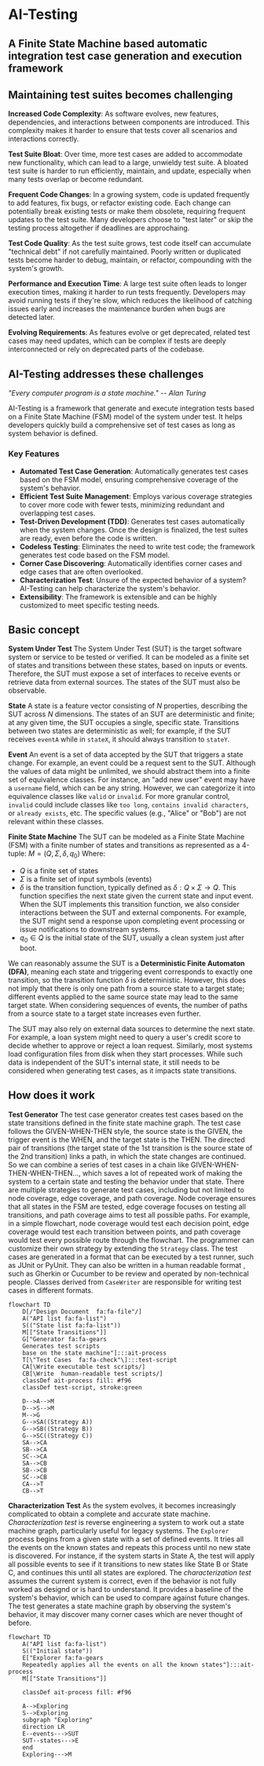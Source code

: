 # AI-Testing
## A Finite State Machine based automatic integration test case generation and execution framework

## Maintaining test suites becomes challenging
**Increased Code Complexity**: As software evolves, new features, dependencies, and interactions between components are introduced. This complexity makes it harder to ensure that tests cover all scenarios and interactions correctly.

**Test Suite Bloat**: Over time, more test cases are added to accommodate new functionality, which can lead to a large, unwieldy test suite. A bloated test suite is harder to run efficiently, maintain, and update, especially when many tests overlap or become redundant.

**Frequent Code Changes**: In a growing system, code is updated frequently to add features, fix bugs, or refactor existing code. Each change can potentially break existing tests or make them obsolete, requiring frequent updates to the test suite. Many developers choose to "test later" or skip the testing process altogether if deadlines are approchaing.

**Test Code Quality**: As the test suite grows, test code itself can accumulate "technical debt" if not carefully maintained. Poorly written or duplicated tests become harder to debug, maintain, or refactor, compounding with the system's growth.

**Performance and Execution Time**: A large test suite often leads to longer execution times, making it harder to run tests frequently. Developers may avoid running tests if they're slow, which reduces the likelihood of catching issues early and increases the maintenance burden when bugs are detected later.

**Evolving Requirements**: As features evolve or get deprecated, related test cases may need updates, which can be complex if tests are deeply interconnected or rely on deprecated parts of the codebase.

##  AI-Testing addresses these challenges
*"Every computer program is a state machine." -- Alan Turing*

AI-Testing is a framework that generate and execute integration tests based on a Finite State Machine (FSM) model of the system under test. It helps developers quickly build a comprehensive set of test cases as long as system behavior is defined.

### Key Features
- **Automated Test Case Generation**: Automatically generates test cases based on the FSM model, ensuring comprehensive coverage of the system's behavior.
- **Efficient Test Suite Management**: Employs various coverage strategies to cover more code with fewer tests, minimizing redundant and overlapping test cases.
- **Test-Driven Development (TDD)**: Generates test cases automatically when the system changes. Once the design is finalized, the test suites are ready, even before the code is written.
- **Codeless Testing**: Eliminates the need to write test code; the framework generates test code based on the FSM model.
- **Corner Case Discovering**: Automatically identifies corner cases and edge cases that are often overlooked.
- **Characterization Test**: Unsure of the expected behavior of a system? AI-Testing can help characterize the system's behavior.
- **Extensibility**: The framework is extensible and can be highly customized to meet specific testing needs.


## Basic concept

**System Under Test**
The System Under Test (SUT) is the target software system or service to be tested or verified. It can be modeled as a finite set of states and transitions between these states, based on inputs or events. Therefore, the SUT must expose a set of interfaces to receive events or retrieve data from external sources. The states of the SUT must also be observable.

**State**
A state is a feature vector consisting of $N$ properties, describing the SUT across $N$ dimensions. The states of an SUT are deterministic and finite; at any given time, the SUT occupies a single, specific state. Transitions between two states are deterministic as well; for example, if the SUT receives `eventA` while in `stateX`, it should always transition to `stateY`.


**Event**
An event is a set of data accepted by the SUT that triggers a state change. For example, an event could be a request sent to the SUT. Although the values of data might be unlimited, we should abstract them into a finite set of equivalence classes. For instance, an "add new user" event may have a `username` field, which can be any string. However, we can categorize it into equivalence classes like `valid` or `invalid`. For more granular control, `invalid` could include classes like `too long`, `contains invalid characters`, or `already exists`, etc. The specific values (e.g., "Alice" or "Bob") are not relevant within these classes.

**Finite State Machine**
The SUT can be modeled as a Finite State Machine (FSM) with a finite number of states and transitions as represented as a 4-tuple: $M=(Q,  \Sigma, \delta, q_0)$
Where:
- $Q$ is a finite set of states
- $\Sigma$ is a finite set of input symbols (events)
- $\delta$ is the transition function, typically defined as $\delta: Q \times \Sigma \rightarrow Q$. This function specifies the next state given the current state and input event. When the SUT implements this transition function, we also consider interactions between the SUT and external components. For example, the SUT might send a response upon completing event processing or issue notifications to downstream systems.
- $q_0 \in Q$ is the initial state of the SUT, usually a clean system just after boot.


We can reasonably assume the SUT is a **Deterministic Finite Automaton (DFA)**, meaning each state and triggering event corresponds to exactly one transition, so the transition function $\delta$ is deterministic. However, this does not imply that there is only one path from a source state to a target state; different events applied to the same source state may lead to the same target state. When considering sequences of events, the number of paths from a source state to a target state increases even further.

The SUT may also rely on external data sources to determine the next state. For example, a loan system might need to query a user's credit score to decide whether to approve or reject a loan request. Similarly, most systems load configuration files from disk when they start processes. While such data is independent of the SUT's internal state, it still needs to be considered when generating test cases, as it impacts state transitions.


## How does it work
**Test Generator**
The test case generator creates test cases based on the state transitions defined in the finite state machine graph. The test case follows the GIVEN-WHEN-THEN style, the source state is the GIVEN, the trigger event is the WHEN, and the target state is the THEN. The directed pair of transitions (the target state of the 1st transition is the source state of the 2nd transition) links a path, in which the state changes are continued. So we can combine a series of test cases in a chain like GIVEN-WHEN-THEN-WHEN-THEN..., which saves a lot of repeated work of making the system to a certain state and testing the behavior under that state.
There are multiple strategies to generate test cases, including but not limited to node coverage, edge coverage, and path coverage. Node coverage ensures that all states in the FSM are tested, edge coverage focuses on testing all transitions, and path coverage aims to test all possible paths. For example, in a simple flowchart, node coverage would test each decision point, edge coverage would test each transition between points, and path coverage would test every possible route through the flowchart. The programmer can customize their own strategy by extending the `Strategy` class.
The test cases are generated in a format that can be executed by a test runner, such as JUnit or PyUnit. They can also be written in a human readable format , such as Gherkin or Cucumber to be review and operated by non-technical people. Classes derived from `CaseWriter` are responsible for writing test cases in different formats.

```mermaid
flowchart TD
    D[/"Design Document  fa:fa-file"/]
    A("API list fa:fa-list")
    S(("State list fa:fa-list"))
    M[["State Transitions"]]
    G["Generator fa:fa-gears
    Generates test scripts
    base on the state machine"]:::ait-process
    T[\"Test Cases  fa:fa-check"\]:::test-script
    CA[\Write executable test scripts/]
    CB[\Write  human-readable test scripts/]
    classDef ait-process fill: #f96
    classDef test-script, stroke:green

    D-->A-->M
    D-->S-->M
    M-->G
    G-->SA((Strategy A))
    G-->SB((Strategy B))
    G-->SC((Strategy C))
    SA-->CA
    SB-->CA
    SC-->CA
    SA-->CB
    SB-->CB
    SC-->CB
    CA-->T
    CB-->T
```

**Characterization Test**
As the system evolves, it becomes increasingly complicated to obtain a complete and accurate state machine. *Characterization test* is reverse engineering a system to work out a state machine graph, particularly useful for legacy systems. The `Explorer` process begins from a given state with a set of defined events. It tries all the events on the known states and repeats this process until no new state is discovered. For instance, if the system starts in State A, the test will apply all possible events to see if it transitions to new states like State B or State C, and continues this until all states are explored.
The *characterization test* assumes the current system is correct, even if the behavior is not fully worked as designd or is hard to understand. It provides a baseline of the system's behavior, which can be used to compare against future changes. The test generates a state machine graph by observing the system's behavior, it may discover many corner cases which are never thought of before.

```mermaid
flowchart TD
    A("API list fa:fa-list")
    S(("Initial state"))
    E["Explorer fa:fa-gears
    Repeatedly applies all the events on all the known states"]:::ait-process
    M[["State Transitions"]]

    classDef ait-process fill: #f96

    A-->Exploring
    S-->Exploring
    subgraph "Exploring"
    direction LR
    E--events--->SUT
    SUT--states--->E
    end
    Exploring--->M

```
